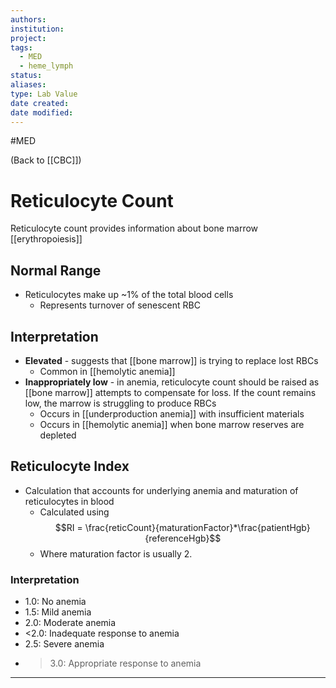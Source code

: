 ```yaml
---
authors: 
institution: 
project: 
tags:
  - MED
  - heme_lymph
status: 
aliases: 
type: Lab Value
date created: 
date modified:
---
```

#MED

(Back to [[CBC]])

# Reticulocyte Count

Reticulocyte count provides information about bone marrow [[erythropoiesis]]
## Normal Range
- Reticulocytes make up ~1% of the total blood cells
	- Represents turnover of senescent RBC
## Interpretation
- **Elevated** - suggests that [[bone marrow]] is trying to replace lost RBCs
	- Common in [[hemolytic anemia]]
- **Inappropriately low** - in anemia, reticulocyte count should be raised as [[bone marrow]] attempts to compensate for loss. If the count remains low, the marrow is struggling to produce RBCs
	- Occurs in [[underproduction anemia]] with insufficient materials
	- Occurs in [[hemolytic anemia]] when bone marrow reserves are depleted
## Reticulocyte Index
- Calculation that accounts for underlying anemia and maturation of reticulocytes in blood
	- Calculated using $$RI = \frac{reticCount}{maturationFactor}*\frac{patientHgb}{referenceHgb}$$
	- Where maturation factor is usually 2.
### Interpretation
- 1.0: No anemia
- 1.5: Mild anemia
- 2.0: Moderate anemia
- <2.0: Inadequate response to anemia
- 2.5: Severe anemia
- >3.0: Appropriate response to anemia

---

